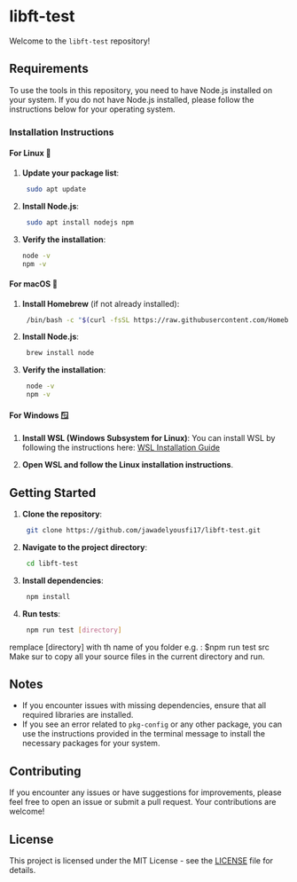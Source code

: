 # libft-test

Welcome to the `libft-test` repository!

## Requirements

To use the tools in this repository, you need to have Node.js installed on your system. If you do not have Node.js installed, please follow the instructions below for your operating system.

### Installation Instructions

#### For Linux 🐧

1. **Update your package list**:
   ```bash
    sudo apt update
   

3. **Install Node.js**:
   ```bash
    sudo apt install nodejs npm

4. **Verify the installation**:
   ```bash
   node -v
   npm -v

#### For macOS 🍏

1. **Install Homebrew** (if not already installed):
   ```bash
    /bin/bash -c "$(curl -fsSL https://raw.githubusercontent.com/Homebrew/install/HEAD/install.sh)"

2. **Install Node.js**:
   ```bash
    brew install node

3. **Verify the installation**:
   ```bash
    node -v
    npm -v

#### For Windows 🪟

1. **Install WSL (Windows Subsystem for Linux)**:
   You can install WSL by following the instructions here: [WSL Installation Guide](https://learn.microsoft.com/en-us/windows/wsl/install)

2. **Open WSL and follow the Linux installation instructions**.

## Getting Started

1. **Clone the repository**:
   ```bash
    git clone https://github.com/jawadelyousfi17/libft-test.git

2. **Navigate to the project directory**:
   ```bash
    cd libft-test

3. **Install dependencies**:
   ```bash
    npm install

4. **Run tests**:
   ```bash
    npm run test [directory]
remplace [directory] with th name of you folder e.g. : $npm run test src
Make sur to copy all your source files in the current directory and run.

## Notes

- If you encounter issues with missing dependencies, ensure that all required libraries are installed.
- If you see an error related to `pkg-config` or any other package, you can use the instructions provided in the terminal message to install the necessary packages for your system.

## Contributing

If you encounter any issues or have suggestions for improvements, please feel free to open an issue or submit a pull request. Your contributions are welcome!

## License

This project is licensed under the MIT License - see the [LICENSE](LICENSE) file for details.
